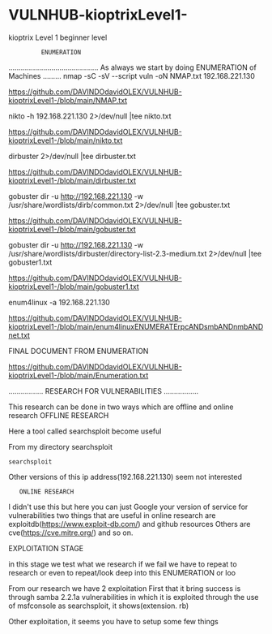 # VULNHUB-kioptrixLevel1-
kioptrix Level 1 beginner level

             ENUMERATION 
............................................
As always we start by doing ENUMERATION of Machines
.........
nmap -sC -sV --script vuln -oN NMAP.txt 192.168.221.130

https://github.com/DAVINDOdavidOLEX/VULNHUB-kioptrixLevel1-/blob/main/NMAP.txt


nikto -h 192.168.221.130 2>/dev/null |tee nikto.txt

https://github.com/DAVINDOdavidOLEX/VULNHUB-kioptrixLevel1-/blob/main/nikto.txt

dirbuster 2>/dev/null |tee dirbuster.txt


https://github.com/DAVINDOdavidOLEX/VULNHUB-kioptrixLevel1-/blob/main/dirbuster.txt


gobuster dir -u http://192.168.221.130 -w /usr/share/wordlists/dirb/common.txt 2>/dev/null |tee gobuster.txt

https://github.com/DAVINDOdavidOLEX/VULNHUB-kioptrixLevel1-/blob/main/gobuster.txt

gobuster dir -u http://192.168.221.130 -w /usr/share/wordlists/dirbuster/directory-list-2.3-medium.txt 2>/dev/null |tee gobuster1.txt

https://github.com/DAVINDOdavidOLEX/VULNHUB-kioptrixLevel1-/blob/main/gobuster1.txt

enum4linux -a 192.168.221.130

https://github.com/DAVINDOdavidOLEX/VULNHUB-kioptrixLevel1-/blob/main/enum4linuxENUMERATErpcANDsmbANDnmbANDnet.txt

FINAL DOCUMENT FROM ENUMERATION 


https://github.com/DAVINDOdavidOLEX/VULNHUB-kioptrixLevel1-/blob/main/Enumeration.txt

.................
RESEARCH FOR VULNERABILITIES 
.................

This research can be done in two ways which are offline and online research 
           OFFLINE RESEARCH 

Here a tool called searchsploit become useful

From my directory 
    searchsploit 


    searchsploit 


Other versions of this ip address(192.168.221.130) seem not interested 

       ONLINE RESEARCH 
I didn't use this but here you can just Google your version of service for vulnerabilities 
      two things that are useful in online research are exploitdb(https://www.exploit-db.com/) and github resources 
           Others are cve(https://cve.mitre.org/) and so on.


EXPLOITATION STAGE

in this stage we test what we research if we fail we have to repeat to research or even to repeat/look deep into this ENUMERATION or loo
 
  From our research we have 2 exploitation 
First that it bring success is through samba 2.2.1a vulnerabilities in which it is exploited through the use of msfconsole as searchsploit, it shows(extension. rb)
      



Other exploitation, it seems you have to setup some few things 





